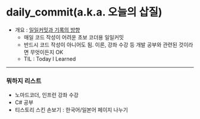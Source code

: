 # daily_commit(a.k.a. 오늘의 삽질)
- 개요 : [일일커밋과 기록의 방향](https://chooi9522.tistory.com/28)
  - 매일 코드 작성이 어려운 초보 코더용 일일커밋
  - 반드시 코드 작성이 아니어도 됨. 이론, 강좌 수강 등 개발 공부와 관련된 것이라면 무엇이든지 OK
  - TIL : Today I Learned
---
### 뭐하지 리스트

- 노마드코더, 인프런 강좌 수강
- C# 공부
- 티스토리 스킨 손보기 : 한국어/일본어 페이지 나누기
